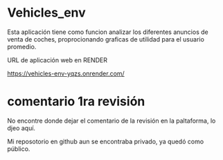 # Vehicles_env
 
 Esta aplicación tiene como funcion analizar los diferentes anuncios de venta de coches, proprocionando graficas de utilidad para el usuario promedio. 

 URL de aplicación web en RENDER

 https://vehicles-env-yqzs.onrender.com/


# comentario 1ra revisión 

No encontre donde dejar el comentario de la revisión en la paltaforma, lo djeo aquí.

Mi reposotorio en github aun se encontraba privado, ya quedó como público. 